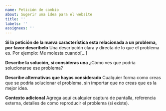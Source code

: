 ```yaml
---
name: Petición de cambio
about: Sugerir una idea para el website
title: ''
labels: ''
assignees: ''
---
```


**Si la petición de la nueva característica esta relacionada a un problema, por favor descríbelo**
Una descripción clara y directa de lo que el problema es.
Por ejemplo: Me molesta cuando[...]

**Describe la solución, si consideras una**
¿Cómo ves que podría solucionarse ese problema?

**Describe alternativas que hayas considerado**
Cualquier forma como creas que se podría solucionar el problema, sin importar que no creas que es la mejor idea.

**Contexto adicional**
Agrega aquí cualquier captura de pantalla, referencia externa, detalles de como reproducir el problema (si existe).
